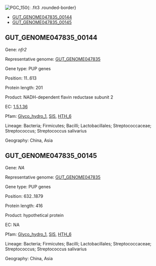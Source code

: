 ![PGC_150](../static/images/Clusters_figure/PGC_150.jpg){: .fit3 .rounded-border}

<ul id="myTab" class="nav nav-tabs">
  <li class="active">
        <a href="#tab1" data-toggle="tab">GUT_GENOME047835_00144</a>
  </li>
<li><a href="#tab2" data-toggle="tab">GUT_GENOME047835_00145</a></li>
</ul>

<div id="myTabContent" class="tab-content">
  <div class="tab-pane fade in active" id="tab1">

<h2 id="GUT_GENOME047835_00144">GUT_GENOME047835_00144</h2>
<p>Gene: <em>nfr2</em>
<p>Representative genome: <a href="https://www.ebi.ac.uk/metagenomics/genomes/MGYG-HGUT-00113">GUT_GENOME047835</a></p>
<p>Gene type: PUP genes</p>
<p>Position: 11..613</p>
<p>Protein length: 201</p>
<p>Product: NADH-dependent flavin reductase subunit 2</p>
<p>EC: <a href="https://www.brenda-enzymes.org/enzyme.php?ecno=1.5.1.36">1.5.1.36</a></p>
<p>Pfam: <a href="http://pfam.xfam.org/family/Glyco_hydro_1">Glyco_hydro_1</a>, <a href="http://pfam.xfam.org/family/SIS">SIS</a>, <a href="http://pfam.xfam.org/family/HTH_6">HTH_6</a></p>
<p>Lineage: Bacteria; Firmicutes; Bacilli; Lactobacillales; Streptococcaceae; Streptococcus; Streptococcus salivarius</p>
<p>Geography: China, Asia</p>
  </div>

  <div class="tab-pane fade" id="tab2">

<h2 id="GUT_GENOME047835_00145">GUT_GENOME047835_00145</h2>
<p>Gene: <em>NA</em></p>
<p>Representative genome: <a href="https://www.ebi.ac.uk/metagenomics/genomes/MGYG-HGUT-00113">GUT_GENOME047835</a></p>
<p>Gene type: PUP genes</p>
<p>Position: 632..1879</p>
<p>Protein length: 416</p>
<p>Product: hypothetical protein</p>
<p>EC: NA</p>
<p>Pfam: <a href="http://pfam.xfam.org/family/Glyco_hydro_1">Glyco_hydro_1</a>, <a href="http://pfam.xfam.org/family/SIS">SIS</a>, <a href="http://pfam.xfam.org/family/HTH_6">HTH_6</a></p>
<p>Lineage: Bacteria; Firmicutes; Bacilli; Lactobacillales; Streptococcaceae; Streptococcus; Streptococcus salivarius</p>
<p>Geography: China, Asia</p>

  </div>
</div>
